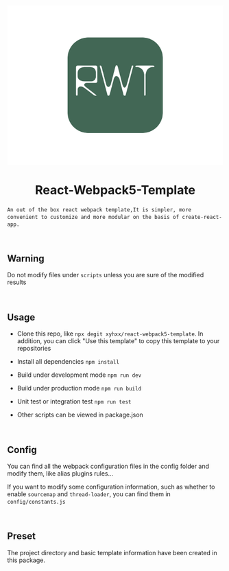 <img src='./public/pLogo.svg' />
<h1 align='center'>React-Webpack5-Template</h1>

`An out of the box react webpack template,It is simpler, more convenient to customize and more modular on the basis of create-react-app.`

<br />

<h2>Warning</h2>

Do not modify files under `scripts` unless you are sure of the modified results

<br />

<h2>Usage</h2>

- Clone this repo, like `npx degit xyhxx/react-webpack5-template`. In addition, you can click "Use this template" to copy this template to your repositories

- Install all dependencies `npm install`

- Build under development mode `npm run dev`

- Build under production mode `npm run build`

- Unit test or integration test `npm run test`

- Other scripts can be viewed in package.json

<br />

<h2>Config</h2>

You can find all the webpack configuration files in the config folder and modify them, like alias plugins rules...

If you want to modify some configuration information, such as whether to enable `sourcemap` and `thread-loader`, you can find them in `config/constants.js`

<br />

<h2>Preset</h2>

The project directory and basic template information have been created in this package.

<br />
